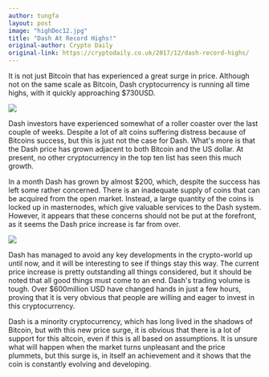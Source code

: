 ```yaml
---
author: tungfa
layout: post
image: "highDec12.jpg"
title: "Dash At Record Highs!"
original-author: Crypto Daily
original-link: https://cryptodaily.co.uk/2017/12/dash-record-highs/
---
```


It is not just Bitcoin that has experienced a great surge in price. Although not on the same scale as Bitcoin, Dash cryptocurrency is running all time highs, with it quickly approaching $730USD.

![](https://cryptodaily.co.uk/wp-content/uploads/2017/12/dash-cryptocurrency-300x157.png)

Dash investors have experienced somewhat of a roller coaster over the last couple of weeks. Despite a lot of alt coins suffering distress because of Bitcoins success, but this is just not the case for Dash. What's more is that the Dash price has grown adjacent to both Bitcoin and the US dollar. At present, no other cryptocurrency in the top ten list has seen this much growth.

In a month Dash has grown by almost $200, which, despite the success has left some rather concerned. There is an inadequate supply of coins that can be acquired from the open market. Instead, a large quantity of the coins is locked up in masternodes, which give valuable services to the Dash system. However, it appears that these concerns should not be put at the forefront, as it seems the Dash price increase is far from over.

![](https://cryptodaily.co.uk/wp-content/uploads/2017/11/stock-market-analysis-1-300x200.jpg)

Dash has managed to avoid any key developments in the crypto-world up until now, and it will be interesting to see if things stay this way. The current price increase is pretty outstanding all things considered, but it should be noted that all good things must come to an end. Dash's trading volume is tough. Over $600million USD have changed hands in just a few hours, proving that it is very obvious that people are willing and eager to invest in this cryptocurrency.

Dash is a minority cryptocurrency, which has long lived in the shadows of Bitcoin, but with this new price surge, it is obvious that there is a lot of support for this altcoin, even if this is all based on assumptions. It is unsure what will happen when the market turns unpleasant and the price plummets, but this surge is, in itself an achievement and it shows that the coin is constantly evolving and developing.
